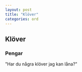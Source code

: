 ```yaml
---
layout: post
title: "Klöver"
categories: ord
---
```


## Klöver

### Pengar

"Har du några klöver jag kan låna?"